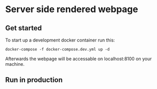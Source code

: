 # Server side rendered webpage 

## Get started

To start up a development docker container run this:

``
docker-compose -f docker-compose.dev.yml up -d
``

Afterwards the webpage will be accessable on localhost:8100 on your machine.

## Run in production



